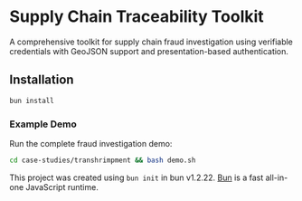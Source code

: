 # Supply Chain Traceability Toolkit

A comprehensive toolkit for supply chain fraud investigation using verifiable credentials with GeoJSON support and presentation-based authentication.

## Installation

```bash
bun install
```

### Example Demo

Run the complete fraud investigation demo:

```bash
cd case-studies/transhrimpment && bash demo.sh
```

This project was created using `bun init` in bun v1.2.22. [Bun](https://bun.com) is a fast all-in-one JavaScript runtime.
